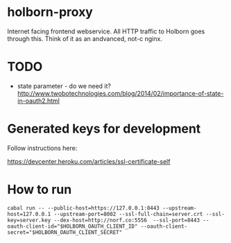 # holborn-proxy

Internet facing frontend webservice. All HTTP traffic to Holborn goes
through this. Think of it as an andvanced, not-c nginx.


# TODO

* state parameter - do we need it?
  http://www.twobotechnologies.com/blog/2014/02/importance-of-state-in-oauth2.html


# Generated keys for development

Follow instructions here:

https://devcenter.heroku.com/articles/ssl-certificate-self


# How to run

```
cabal run -- --public-host=https://127.0.0.1:8443 --upstream-host=127.0.0.1 --upstream-port=8002 --ssl-full-chain=server.crt --ssl-key=server.key --dex-host=http://norf.co:5556  --ssl-port=8443 --oauth-client-id="$HOLBORN_OAUTH_CLIENT_ID" --oauth-client-secret="$HOLBORN_OAUTH_CLIENT_SECRET"
```
